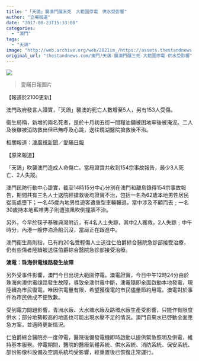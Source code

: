 ```yaml
---
title: "「天鴿」襲澳門釀五死　大範圍停電　供水受影響"
author: "立場報道"
date: "2017-08-23T15:33:00"
categories:
  - "澳門"
tags:
  - "天鴿"
image: "http://web.archive.org/web/2021im_/https://assets.thestandnews.com/media/photos/MACAU-TYPHOON_PYKl6.jpg"
original_url: "thestandnews.com/澳門/天鴿-襲澳門釀三死-大範圍停電-供水受影響"
---
```

![](http://web.archive.org/web/2021im_/https://assets.thestandnews.com/media/photos/MACAU-TYPHOON_PYKl6.jpg)
> 愛瞞日報圖片

【報道於2100更新】

澳門政府發言人證實，「天鴿」襲澳的死亡人數增至5人，另有153人受傷。

衛生局稱，新增的兩名死者，是於十月初五街一間糧油舖被困地牢後被淹沒。二人及後雖被消防救出但已無呼及心跳，送往鏡湖醫院搶救後不治。

相關報道：[澳廣視新聞](http://web.archive.org/web/20211229132203/https://www.facebook.com/tdmchinesenews/photos/a.1777499329188159.1073741828.1777107962560629/1961031434168280/?type=3&theater)／[愛瞞日報](http://web.archive.org/web/20211229132203/https://www.facebook.com/macauconcealers/photos/a.158212900914486.37247.153478958054547/1412223392180091/?type=3&theater)

【原來報道】

「天鴿」吹襲澳門造成人命傷亡。當局證實共收到154宗事故報告，最少3人死亡、2人失蹤。

澳門民防行動中心證實，截至14時15分中心分別在澳門和離島錄得154宗事故報告，期間共有三名人士送院經搶救後均證實不治，包括一名為62歲本地男性居民從高處墮下；一名45歲內地男性遊客遭重型車輛輾過，當中涉及不顧而去﹔一名30歲持本地藍咭男子則遭強風吹倒撞牆不治。

另外，今早於筷子基雅典灣附近，有4名人士失踪，其中2人獲救，2人失踪﹔中午時分，內港一艘停泊漁船沉沒，當局正在跟進中。

澳門衛生局則指，已有約20名受輕傷人士送往仁伯爵綜合醫院急診部接受治療，仍有些傷者陸續被送往伯爵綜合醫院急診部接受治療。

**澳電：珠海供電缐路發生故障**

另外受事件影響，澳門今日出現大範圍停電。澳電證實，今日中午12時24分由於珠海向澳供電缐路發生故障，導致全澳供電中斷，澳電隨即全面啟動本地發電，現陸續為市民復電。唯因供電量有限，希望獲復電的市民儘量節約用電。澳電對於事件為市民做成不便致歉。

受到電力問題影響，青洲水廠、大水塘水廠及路環水廠生產受影響，只能作有限度供水；部分地勢較高的地區也可能出現水壓不足的情況。澳門自來水已啓動全面應急方案，並適時更新情況。

仁伯爵綜合醫院亦一度停電，醫院後備發電機即時啟動以提供緊急照明及供電，維持基本服務。停電期間，醫院的醫療氣體系統、供水系統、消防系統、保安系統、部份影像科設備及空調系統均受影響，經重置後已恢復正常運行。